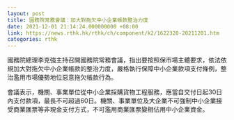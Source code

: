 ```yaml
---
layout: post
title: 國務院常務會議：加大對拖欠中小企業帳款整治力度
date: 2021-12-01 21:14:24.000000000 +08:00
link: https://news.rthk.hk/rthk/ch/component/k2/1622320-20211201.htm
categories: rthk
---
```


國務院總理李克強主持召開國務院常務會議，指出要按照保市場主體要求，依法依規加大對拖欠中小企業帳款的整治力度，嚴格執行保障中小企業款項支付條例，整治濫用市場優勢地位惡意拖欠帳款行為。

會議表示，機關、事業單位從中小企業採購貨物工程服務，應當自交付日起30日內支付款項，最長不可超過60日。機關、事業單位及大企業不可強制中小企業接受商業匯票等非現金支付方式，不可濫用商業匯票變相佔用中小企業資金。
